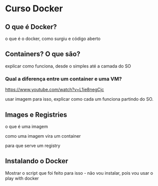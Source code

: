 # Curso Docker

## O que é Docker?

o que é o docker, como surgiu e código aberto

## Containers? O que são?

explicar como funciona, desde o simples até a camada do SO

### Qual a diferença entre um container e uma VM?

https://www.youtube.com/watch?v=L1ie8negCjc

usar imagem para isso, explicar como cada um funciona partindo do SO.

## Images e Registries

o que é uma imagem

como uma imagem vira um container

para que serve um registry

## Instalando o Docker

Mostrar o script que foi feito para isso - não vou instalar, pois vou usar o play with docker

